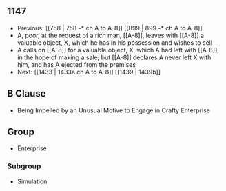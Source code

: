 ## 1147
- Previous: [[758 | 758 -* ch A to A-8]] [[899 | 899 -* ch A to A-8]] 
- A, poor, at the request of a rich man, [[A-8]], leaves with [[A-8]] a valuable object, X, which he has in his possession and wishes to sell
- A calls on [[A-8]] for a valuable object, X, which A had left with [[A-8]], in the hope of making a sale; but [[A-8]] declares A never left X with him, and has A ejected from the premises
- Next: [[1433 | 1433a ch A to A-8]] [[1439 | 1439b]] 

## B Clause
- Being Impelled by an Unusual Motive to Engage in Crafty Enterprise

## Group
- Enterprise

### Subgroup
- Simulation


